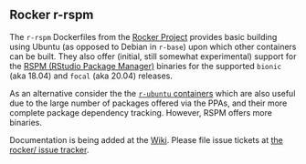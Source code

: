 ## Rocker r-rspm

The `r-rspm` Dockerfiles from the [Rocker Project](https://www.rocker-project.org/) provides basic building using Ubuntu (as opposed to Debian in `r-base`) upon which other containers can be built.  They also offer (initial, still somewhat experimental) support for the [RSPM (RStudio Package Manager)](https://rstudio.com/products/package-manager/) binaries for the supported `bionic` (aka 18.04) and `focal` (aka 20.04) releases.  

As an alternative consider the the [`r-ubuntu` containers](https://hub.docker.com/repository/docker/rocker/r-ubuntu) which are also useful due to the large number of packages offered via the PPAs, and their more complete package dependency tracking.  However, RSPM offers more binaries.

Documentation is being added at the [Wiki](https://github.com/rocker-org/rocker/wiki). Please file
issue tickets at [the rocker/ issue tracker](https://github.com/rocker-org/rocker/issues). 
